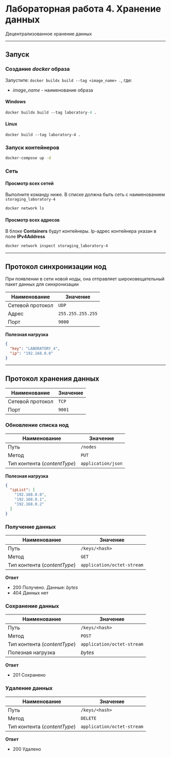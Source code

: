 # Лабораторная работа 4. Хранение данных

Децентрализованное хранение данных

---

## Запуск

### Создание *docker* образа

Запустите: `docker buildx build --tag <image_name> .`, где:

- *image_name* - наименование образа

#### Windows

```ps
docker buildx build --tag laboratory-4 .
```

#### Linux

```shell
docker build --tag laboratory-4 .
```

### Запуск контейнеров

```sh
docker-compose up -d
```

### Сеть

#### Просмотр всех сетей

Выполните команду ниже. В списке должна быть сеть с наименованием `storaging_laboratory-4`

```sh
docker network ls
```

#### Просмотр всех адресов

В блоке **Containers** будут контейнеры. Ip-адрес контейнера указан в поле **IPv4Address**

```sh
docker network inspect storaging_laboratory-4
```

---

## Протокол синхронизации нод

При появлении в сети новой ноды, она отправляет широковещательный пакет данных для синхронизации

| Наименование     | Значение          |
|------------------|-------------------|
| Сетевой протокол | `UDP`             |
| Адрес            | `255.255.255.255` |
| Порт             | `9000`            |

**Полезная нагрузка**

```json
{
  "key": "LABORATORY_4",
  "ip": "192.168.0.0"
}
```

---

## Протокол хранения данных

| Наименование     | Значение          |
|------------------|-------------------|
| Сетевой протокол | `TCP`             |
| Порт             | `9001`            |

### Обновление списка нод

| Наименование                  | Значение           |
|-------------------------------|--------------------|
| Путь                          | `/nodes`           |
| Метод                         | `PUT`              |
| Тип контента (*contentType*)  | `application/json` |

**Полезная нагрузка**

```json
{
  "ipList": [
    "192.168.0.0",
    "192.168.0.1",
    "192.168.0.2"
  ]
}
```

### Получение данных

| Наименование                  | Значение                   |
|-------------------------------|----------------------------|
| Путь                          | `/keys/<hash>`             |
| Метод                         | `GET`                      |
| Тип контента (*contentType*)  | `application/octet-stream` |

**Ответ**

- 200 Получено. Данные: *bytes*
- 404 Данных нет

### Сохранение данных

| Наименование                 | Значение                   |
|------------------------------|----------------------------|
| Путь                         | `/keys/<hash>`             |
| Метод                        | `POST`                     |
| Тип контента (*contentType*) | `application/octet-stream` |
| Полезная нагрузка            | *bytes*                    |

**Ответ**

- 201 Сохранено

### Удаление данных

| Наименование                 | Значение                   |
|------------------------------|----------------------------|
| Путь                         | `/keys/<hash>`             |
| Метод                        | `DELETE`                   |
| Тип контента (*contentType*) | `application/octet-stream` |

**Ответ**

- 200 Удалено
